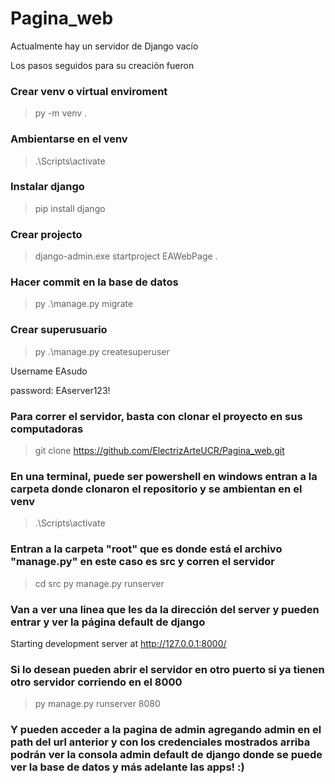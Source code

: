 # Pagina_web

Actualmente hay un servidor de Django vacío

Los pasos seguidos para su creación fueron

### Crear venv o virtual enviroment
> py -m venv .

### Ambientarse en el venv 

> .\Scripts\activate

### Instalar django 

> pip install django

### Crear projecto 

> django-admin.exe startproject EAWebPage .

### Hacer commit en la base de datos

> py .\manage.py migrate

### Crear superusuario 

> py .\manage.py createsuperuser

Username EAsudo

password: EAserver123!

### Para correr el servidor, basta con clonar el proyecto en sus computadoras 
> git clone https://github.com/ElectrizArteUCR/Pagina_web.git 

### En una terminal, puede ser powershell en windows entran a la carpeta donde clonaron el repositorio y se ambientan en el venv 
> .\Scripts\activate

### Entran a la carpeta "root" que es donde está el archivo "manage.py" en este caso es src y corren el servidor
> cd src
> py manage.py runserver

### Van a ver una linea que les da la dirección del server y pueden entrar y ver la página default de django
Starting development server at http://127.0.0.1:8000/

### Si lo desean pueden abrir el servidor en otro puerto si ya tienen otro servidor corriendo en el 8000
> py manage.py runserver 8080

### Y pueden acceder a la pagina de admin agregando admin en el path del url anterior y con los credenciales mostrados arriba podrán ver la consola admin default de django donde se puede ver la base de datos y más adelante las apps! :)
